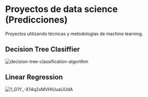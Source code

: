 # Proyectos de data science (Predicciones)
Proyectos utilizando técnicas y metodologías de machine learning.

## Decision Tree Clasiffier
![decision-tree-classification-algorithm](https://github.com/roymillerrz6/proyectos-data-science/assets/16639025/f1b53ff1-773f-4c3c-afa6-b712bba7750d)

## Linear Regression
![1_G1Y_-X14q2xMVHlUuaUUdA](https://github.com/roymillerrz6/proyectos-data-science/assets/16639025/eecc16a4-a21c-4588-959d-dbf81866e6b0)
